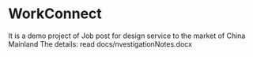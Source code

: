 WorkConnect
===========

It is a demo project of Job post for design service to the market of China Mainland
The details:
read docs/nvestigationNotes.docx
